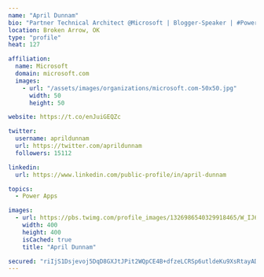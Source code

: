 ```yaml
---
name: "April Dunnam"
bio: "Partner Technical Architect @Microsoft | Blogger-Speaker | #PowerApps, #PowerAutomate, #Office365, #SharePoint | #WIT | #Karaoke Queen"
location: Broken Arrow, OK
type: "profile"
heat: 127

affiliation:
  name: Microsoft
  domain: microsoft.com
  images:
    - url: "/assets/images/organizations/microsoft.com-50x50.jpg"
      width: 50
      height: 50

website: https://t.co/enJuiGEQZc

twitter:
  username: aprildunnam
  url: https://twitter.com/aprildunnam
  followers: 15112

linkedin:
  url: https://www.linkedin.com/public-profile/in/april-dunnam

topics:
  - Power Apps

images:
  - url: https://pbs.twimg.com/profile_images/1326986540329918465/W_IJ6Ih2_400x400.jpg
    width: 400
    height: 400
    isCached: true
    title: "April Dunnam"

secured: "riIjS1Dsjevoj5DqD8GXJtJPit2WQpCE4B+dfzeLCRSp6utldeKu9XsRtayADhxpigrBLC8PTz2tSVVYLzw4Cq4vWBevSbFVHp6HWv/NzlAcejXjtfROjEGRIKQtO93WY40RuPG6ibp4tZbJP3JRsnKfhkfT9UlkBFwNy/HKFQ5TP3fi5Cja7Wq4ILvGE4A7iITcP9uxEOKmbLMPHPwBd7Vn0QLzrWIiffLtuxZnHFqCrBSOm3RfDG/WhmF93ZQHZ+U0axaXNSXImFj9UYadaSU1WD6Zj0rCTWAZ+efnOCKz9Mk4U6bj1ErzNGmd29mxlOGn4oiykkGaagkbtcRybTzPyvEEfUMOkgKCkL9NxIqxNWJKhP5mQfbxkHtjHUX4tgRDPrLmiKx7JGVPL5jJhTzjZ5pu7aEBYzQaB9PBiNs=;/kXE/OBDsohLXatp/AL/6A=="
---
```


